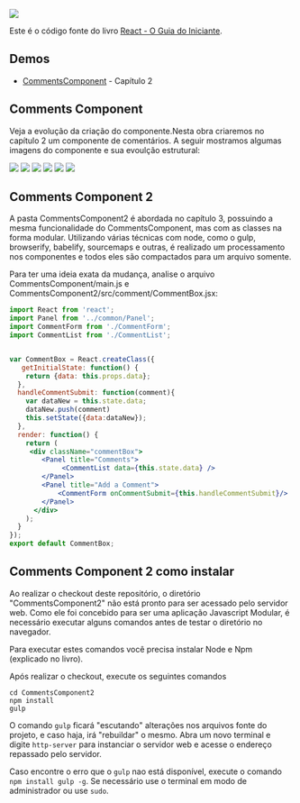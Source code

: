 
![](images/large.jpg)

Este é o código fonte do livro [React - O Guia do Iniciante](https://leanpub.com/react-guia-do-iniciate). 

## Demos

- [CommentsComponent](http://danielschmitz.github.io/react-guia-do-iniciante-codigos/CommentsComponent/) - Capítulo 2


## Comments Component

Veja a evolução da criação do componente.Nesta obra criaremos no capítulo 2 um componente de comentários. A seguir mostramos algumas imagens do componente e sua evoulção estrutural:

![](images/02-001.png)
![](images/02-002.png)
![](images/02-003.png)
![](images/02-004.png)
![](images/02-005.png)
![](images/02-006.png)

## Comments Component 2

A pasta CommentsComponent2 é abordada no capítulo 3, possuindo a mesma funcionalidade do CommentsComponent, mas com as classes na forma modular. Utilizando várias técnicas com node, como o gulp, browserify, babelify, sourcemaps e outras, é realizado um processamento nos componentes e todos eles são compactados para um arquivo somente.

Para ter uma ideia exata da mudança, analise o arquivo CommentsComponent/main.js e CommentsComponent2/src/comment/CommentBox.jsx:

```jsx
import React from 'react';
import Panel from '../common/Panel';
import CommentForm from './CommentForm';
import CommentList from './CommentList';


var CommentBox = React.createClass({
   getInitialState: function() {
    return {data: this.props.data};
  },
  handleCommentSubmit: function(comment){
    var dataNew = this.state.data;
    dataNew.push(comment)
    this.setState({data:dataNew});
  },
  render: function() {
    return (
     <div className="commentBox">
        <Panel title="Comments">
             <CommentList data={this.state.data} />
        </Panel>
        <Panel title="Add a Comment">
            <CommentForm onCommentSubmit={this.handleCommentSubmit}/>
        </Panel>
      </div>
    );
  }
});
export default CommentBox;
```

## Comments Component 2 como instalar

Ao realizar o checkout deste repositório, o diretório "CommentsComponent2" não está pronto para ser acessado pelo servidor web. Como ele foi concebido para ser uma aplicação Javascript Modular, é necessário executar alguns comandos antes de testar o diretório no navegador.

Para executar estes comandos você precisa instalar Node e Npm (explicado no livro).

Após realizar o checkout, execute os seguintes comandos

```
cd CommentsComponent2
npm install
gulp
```

O comando `gulp` ficará "escutando" alterações nos arquivos fonte do projeto, e caso haja, irá "rebuildar" o mesmo. Abra um novo terminal e digite `http-server` para instanciar o servidor web e acesse o endereço repassado pelo servidor.

Caso encontre o erro que o `gulp` nao está disponível, execute o comando `npm install gulp -g`. Se necessário use o terminal em modo de administrador ou use `sudo`.



